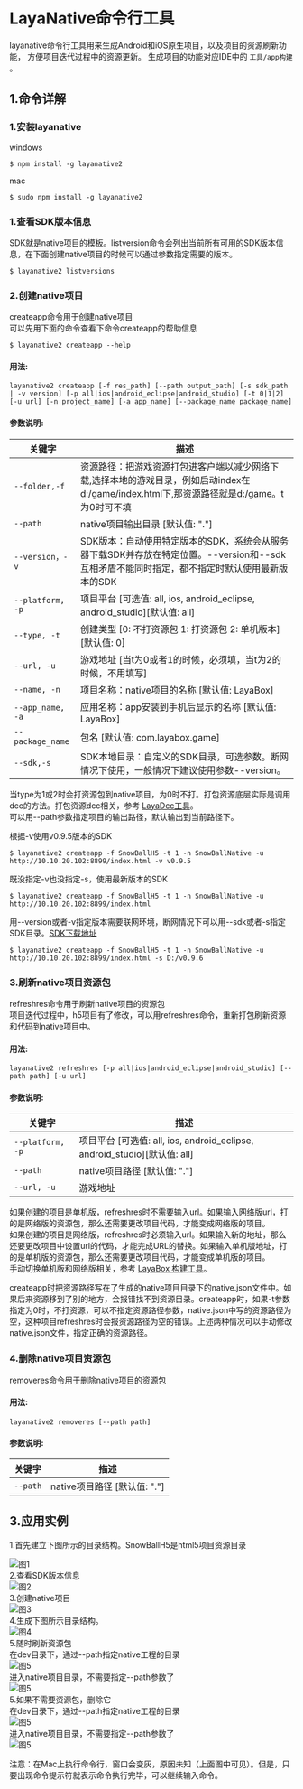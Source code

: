 # LayaNative命令行工具
layanative命令行工具用来生成Android和iOS原生项目，以及项目的资源刷新功能， 方便项目迭代过程中的资源更新。
生成项目的功能对应IDE中的 `工具/app构建` 。
## 1.命令详解
### 1.安装layanative
windows
```   
$ npm install -g layanative2  
```
mac
```   
$ sudo npm install -g layanative2  
```
### 1.查看SDK版本信息
SDK就是native项目的模板。listversion命令会列出当前所有可用的SDK版本信息，在下面创建native项目的时候可以通过参数指定需要的版本。    
```   
$ layanative2 listversions  
```
### 2.创建native项目
createapp命令用于创建native项目  
可以先用下面的命令查看下命令createapp的帮助信息
```
$ layanative2 createapp --help
```
#### 用法:
    layanative2 createapp [-f res_path] [--path output_path] [-s sdk_path | -v version] [-p all|ios|android_eclipse|android_studio] [-t 0|1|2] [-u url] [-n project_name] [-a app_name] [--package_name package_name]

#### 参数说明:

| 关键字 | 描述
| ------------ | ------------ 
| `--folder,-f` |    资源路径：把游戏资源打包进客户端以减少网络下载,选择本地的游戏目录，例如启动index在d:/game/index.html下,那资源路径就是d:/game。t为0时可不填
| `--path` |       native项目输出目录 [默认值: "."]
| `--version，-v` |       SDK版本：自动使用特定版本的SDK，系统会从服务器下载SDK并存放在特定位置。--version和--sdk互相矛盾不能同时指定，都不指定时默认使用最新版本的SDK
| `--platform, -p` |    项目平台 [可选值: all, ios, android_eclipse, android_studio][默认值: all]
| `--type, -t` |       创建类型 [0: 不打资源包 1: 打资源包 2: 单机版本] [默认值: 0]
| `--url, -u` |       游戏地址 [当t为0或者1的时候，必须填，当t为2的时候，不用填写]
| `--name, -n` |       项目名称：native项目的名称 [默认值: LayaBox]
| `--app_name, -a` |      应用名称：app安装到手机后显示的名称 [默认值: LayaBox]
| `--package_name` |       包名 [默认值: com.layabox.game]
| `--sdk,-s` |       SDK本地目录：自定义的SDK目录，可选参数。断网情况下使用，一般情况下建议使用参数--version。
当type为1或2时会打资源包到native项目，为0时不打。打包资源底层实际是调用dcc的方法。打包资源dcc相关，参考 [LayaDcc工具](https://github.com/layabox/layaair-doc/tree/master/Chinese/LayaNative/LayaDcc_Tool)。  
可以用--path参数指定项目的输出路径，默认输出到当前路径下。

根据-v使用v0.9.5版本的SDK
```
$ layanative2 createapp -f SnowBallH5 -t 1 -n SnowBallNative -u http://10.10.20.102:8899/index.html -v v0.9.5
```

既没指定-v也没指定-s，使用最新版本的SDK
```
$ layanative2 createapp -f SnowBallH5 -t 1 -n SnowBallNative -u http://10.10.20.102:8899/index.html
```
用--version或者-v指定版本需要联网环境，断网情况下可以用--sdk或者-s指定SDK目录。[SDK下载地址](https://ldc.layabox.com/layadownload/?type=layaairnative-LayaAir%20Native%20SDK%200.9.6)
```
$ layanative2 createapp -f SnowBallH5 -t 1 -n SnowBallNative -u http://10.10.20.102:8899/index.html -s D:/v0.9.6
```
### 3.刷新native项目资源包
refreshres命令用于刷新native项目的资源包  
项目迭代过程中，h5项目有了修改，可以用refreshres命令，重新打包刷新资源和代码到native项目中。
#### 用法:
    layanative2 refreshres [-p all|ios|android_eclipse|android_studio] [--path path] [-u url]

#### 参数说明:

| 关键字 | 描述
| ------------ | ------------ 
| `--platform, -p` |    项目平台 [可选值: all, ios, android_eclipse, android_studio][默认值: all]
| `--path` |       native项目路径 [默认值: "."]
| `--url, -u` |       游戏地址


如果创建的项目是单机版，refreshres时不需要输入url。如果输入网络版url，打的是网络版的资源包，那么还需要更改项目代码，才能变成网络版的项目。  
如果创建的项目是网络版，refreshres时必须输入url。如果输入新的地址，那么还要更改项目中设置url的代码，才能完成URL的替换。如果输入单机版地址，打的是单机版的资源包，那么还需要更改项目代码，才能变成单机版的项目。    
手动切换单机版和网络版相关，参考 [LayaBox 构建工具](https://github.com/layabox/layaair-doc/tree/master/Chinese/LayaNative/build_Tool)。

createapp时把资源路径写在了生成的native项目目录下的native.json文件中。如果后来资源移到了别的地方，会报错找不到资源目录。createapp时，如果-t参数指定为0时，不打资源，可以不指定资源路径参数，native.json中写的资源路径为空，这种项目refreshres时会报资源路径为空的错误。上述两种情况可以手动修改native.json文件，指定正确的资源路径。
### 4.删除native项目资源包
removeres命令用于删除native项目的资源包  
#### 用法:
    layanative2 removeres [--path path] 
#### 参数说明:

| 关键字 | 描述
| ------------ | ------------ 
| `--path` |       native项目路径 [默认值: "."]

## 3.应用实例
1.首先建立下图所示的目录结构。SnowBallH5是html5项目资源目录

![图1](img/1.png)  
2.查看SDK版本信息  
![图2](img/2.png)  
3.创建native项目  
![图3](img/3.png)  
4.生成下图所示目录结构。  
![图4](img/4.png)  
5.随时刷新资源包  
在dev目录下，通过--path指定native工程的目录    
![图5](img/5.png)       
进入native项目目录，不需要指定--path参数了  
![图5](img/6.png)   
5.如果不需要资源包，删除它    
在dev目录下，通过--path指定native工程的目录     
![图5](img/7.png)    
进入native项目目录，不需要指定--path参数了   
![图5](img/8.png)  

   
注意：在Mac上执行命令行，窗口会变灰，原因未知（上面图中可见）。但是，只要出现命令提示符就表示命令执行完毕，可以继续输入命令。